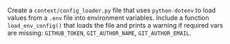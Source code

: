 Create a `context/config_loader.py` file that uses `python-dotenv` to load values from a `.env` file into environment variables. Include a function `load_env_config()` that loads the file and prints a warning if required vars are missing: `GITHUB_TOKEN`, `GIT_AUTHOR_NAME`, `GIT_AUTHOR_EMAIL`.
